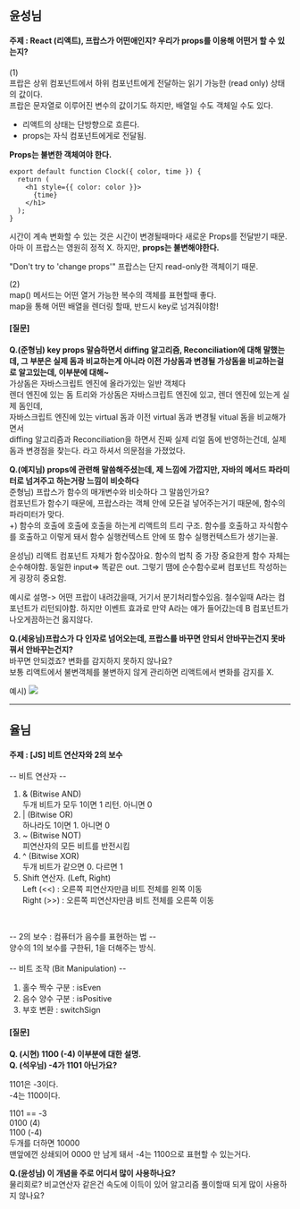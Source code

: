 ## 윤성님
#### 주제 : React (리액트), 프랍스가 어떤애인지? 우리가 props를 이용해 어떤거 할 수 있는지?

(1)  
프랍은 상위 컴포넌트에서 하위 컴포넌트에게 전달하는 읽기 가능한 (read only) 상태의 값이다.  
프랍은 문자열로 이루어진 변수의 값이기도 하지만, 배열일 수도 객체일 수도 있다.  

- 리액트의 상태는 단방향으로 흐른다.
- props는 자식 컴포넌트에게로 전달됨.  

**Props는 불변한 객체여야 한다.**  
```
export default function Clock({ color, time }) {
  return (
    <h1 style={{ color: color }}>
      {time}
    </h1>
  );
}
```
시간이 계속 변화할 수 있는 것은 시간이 변경될때마다 새로운 Props를 전달받기 때문.  
아마 이 프랍스는 영원히 정적 X. 하지만, **props는 불변해야한다.**

"Don't try to 'change props'"
프랍스는 단지 read-only한 객체이기 때문.

(2)  
map() 메서드는 어떤 열거 가능한 복수의 객체를 표현할때 좋다.  
map을 통해 어떤 배열을 렌더링 할때, 반드시 key로 넘겨줘야함! 

#### [질문]
**Q.(준형님) key props 말슴하면서 diffing 알고리즘, Reconciliation에 대해 말했는데, 그 부분은 실제 돔과 비교하는게 아니라 이전 가상돔과 변경될 가상돔을 비교하는걸로 알고있는데, 이부분에 대해~**  
가상돔은 자바스크립트 엔진에 올라가있는 일반 객체다  
렌더 엔진에 있는 돔 트리와 가상돔은 자바스크립트 엔진에 있고, 렌더 엔진에 있는게 실제 돔인데,  
자바스크립트 엔진에 있는 virtual 돔과 이전 virtual 돔과 변경될 vitual 돔을 비교해가면서    
diffing 알고리즘과 Reconciliation을 하면서 진짜 실제 리얼 돔에 반영하는건데, 실제돔과 변경점을 찾는다. 라고 하셔서 의문점을 가졌었다.  

**Q.(예지님) props에 관련해 말씀해주셨는데, 제 느낌에 가깝지만, 자바의 메서드 파라미터로 넘겨주고 하는거랑 느낌이 비슷하다**  
준형님) 프랍스가 함수의 매개변수와 비슷하다 그 말씀인가요?  
 컴포넌트가 함수기 때문에, 프랍스라는 객체 안에 모든걸 넣어주는거기 때문에, 함수의 파라미터가 맞다.  
+) 함수의 호출에 호출에 호출을 하는게 리액트의 트리 구조. 함수를 호출하고 자식함수를 호출하고 이렇게 돼서 함수 실행컨텍스트 안에 또 함수 실행컨텍스트가 생기는꼴.  

윤성님) 리액트 컴포넌트 자체가 함수잖아요. 함수의 법칙 중 가장 중요한게 함수 자체는 순수해야함. 동일한 input=> 똑같은 out. 그렇기 땜에 순수함수로써 컴포넌트 작성하는게 굉장히 중요함.  

예시로 설명-> 어떤 프랍이 내려갔을때, 거기서 분기처리할수있음. 철수일때 A라는 컴포넌트가 리턴되야함. 하지만 이벤트 효과로 만약 A라는 얘가 들어갔는데 B 컴포넌트가 나오게끔하는건 옳지않다.  

**Q.(세웅님)프랍스가 다 인자로 넘어오는데, 프랍스를 바꾸면 안되서 안바꾸는건지 못바꿔서 안바꾸는건지?**  
바꾸면 안되겠죠? 변화를 감지하지 못하지 않나요?  
보통 리액트에서 불변객체를 불변하지 않게 관리하면 리액트에서 변화를 감지를 X.  

예시) <img src="https://cdn.discordapp.com/attachments/1062722463206740038/1098601418404937789/image.png">

--------
## 율님
#### 주제 : [JS] 비트 연산자와 2의 보수

-- 비트 연산자 --  
1) & (Bitwise AND)  
 두개 비트가 모두 1이면 1 리턴. 아니면 0  
2) | (Bitwise OR)  
 하나라도 1이면 1. 아니면 0  
3) ~ (Bitwise NOT)  
 피연산자의 모든 비트를 반전시킴  
4) ^ (Bitwise XOR)  
 두개 비트가 같으면 0. 다르면 1  
5) Shift 연산자. (Left, Right)   
 Left (<<) : 오른쪽 피연산자만큼 비트 전체를 왼쪽 이동  
 Right (>>) : 오른쪽 피연산자만큼 비트 전체를 오른쪽 이동  
<br>

-- 2의 보수 : 컴퓨터가 음수를 표현하는 법 --  
양수의 1의 보수를 구한뒤, 1을 더해주는 방식.  
<br>
-- 비트 조작 (Bit Manipulation) --  
1) 홀수 짝수 구분 : isEven  
2) 음수 양수 구분 : isPositive  
3) 부호 변환 : switchSign  

#### [질문]  
**Q. (시현) 1100 (-4) 이부분에 대한 설명.**  
**Q. (석우님) -4가 1101 아닌가요?**  

1101은 -3이다.  
-4는 1100이다.  

1101 == -3  
0100 (4)  
1100 (-4)  
두개를 더하면 10000  
맨앞에껀 상쇄되어 0000 만 남게 돼서 -4는 1100으로 표현할 수 있는거다.  

**Q.(윤성님) 이 개념을 주로 어디서 많이 사용하나요?**  
물리회로? 비교연산자 같은건 속도에 이득이 있어 알고리즘 풀이할때 되게 많이 사용하지 않나요?  
